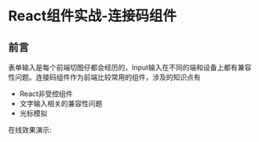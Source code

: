 # React组件实战-连接码组件

## 前言

表单输入是每个前端切图仔都会经历的，Input输入在不同的端和设备上都有兼容性问题。连接码组件作为前端比较常用的组件，涉及的知识点有

- React非受控组件
- 文字输入相关的兼容性问题
- 光标模拟

在线效果演示: 